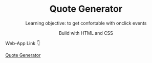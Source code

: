 <h1 align="center">Quote Generator</h1>

<p align="center">Learning objective: to get confortable with onclick events</p>
<p align="center"> Build with HTML and CSS</p>
<p>Web-App Link 👇 </p> 
<a href="https://webquotegenerator.vercel.app/">Quote Generator</a>
